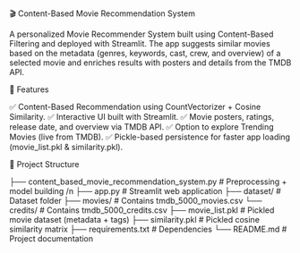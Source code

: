 🎬 Content-Based Movie Recommendation System

A personalized Movie Recommender System built using Content-Based Filtering and deployed with Streamlit.
The app suggests similar movies based on the metadata (genres, keywords, cast, crew, and overview) of a selected movie and enriches results with posters and details from the TMDB API.

🚀 Features

✅ Content-Based Recommendation using CountVectorizer + Cosine Similarity.
✅ Interactive UI built with Streamlit.
✅ Movie posters, ratings, release date, and overview via TMDB API.
✅ Option to explore Trending Movies (live from TMDB).
✅ Pickle-based persistence for faster app loading (movie_list.pkl & similarity.pkl).

📂 Project Structure

├── content_based_movie_recommendation_system.py   # Preprocessing + model building /n
├── app.py                                         # Streamlit web application
├── dataset/                                       # Dataset folder
    ├── movies/                                    # Contains tmdb_5000_movies.csv
    └── credits/                                   # Contains tmdb_5000_credits.csv
├── movie_list.pkl                                 # Pickled movie dataset (metadata + tags)
├── similarity.pkl                                 # Pickled cosine similarity matrix
├── requirements.txt                               # Dependencies
└── README.md                                      # Project documentation





